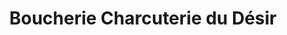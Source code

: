 ---
title: "Boucherie Charcuterie du Désir"
url: /chelles/boucherie-charcuterie-du-desir/
shop: Metzgerei
---